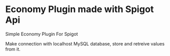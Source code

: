 # Economy Plugin made with Spigot Api

Simple Economy Plugin For Spigot 

Make connection with localhost MySQL database, store and retreive values from it.
